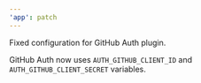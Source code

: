 ```yaml
---
'app': patch
---
```


Fixed configuration for GitHub Auth plugin.

GitHub Auth now uses `AUTH_GITHUB_CLIENT_ID` and `AUTH_GITHUB_CLIENT_SECRET` variables.
